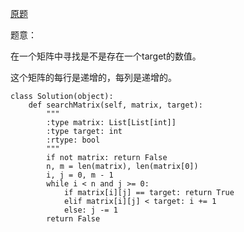[原题](https://leetcode.com/problems/search-a-2d-matrix/)

题意：

在一个矩阵中寻找是不是存在一个target的数值。

这个矩阵的每行是递增的，每列是递增的。


```
class Solution(object):
    def searchMatrix(self, matrix, target):
        """
        :type matrix: List[List[int]]
        :type target: int
        :rtype: bool
        """
        if not matrix: return False
        n, m = len(matrix), len(matrix[0])
        i, j = 0, m - 1
        while i < n and j >= 0:
            if matrix[i][j] == target: return True
            elif matrix[i][j] < target: i += 1
            else: j -= 1
        return False
```
